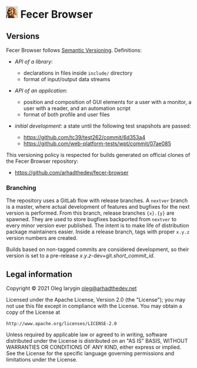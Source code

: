 # <img src="doc/logo.png" width="32" alt=""> Fecer Browser

## Versions

Fecer Browser follows [Semantic Versioning](https://semver.org/spec/v2.0.0.html).
Definitions:

- *API of a library*:
  - declarations in files inside `include/` directory
  - format of input/output data streams

- *API of an application*:
  - position and composition of GUI elements for a user with a monitor, a user
    with a reader, and an automation script
  - format of both profile and user files

- *initial development*: a state until the following test snapshots are passed:
  - <https://github.com/tc39/test262/commit/6d353a4>
  - <https://github.com/web-platform-tests/wpt/commit/07ae085>

This versioning policy is respected for builds generated on official clones
of the Fecer Browser repository:

- <https://github.com/arhadthedev/fecer-browser>


### Branching

The repository uses a GitLab flow with release branches. A `nextver` branch is
a master, where actual development of features and bugfixes for the next version
is performed. From this branch, release branches `{x}.{y}` are spawned. They are
used to store bugfixes backported from `nextver` to every minor version ever
published. The intent is to make life of distribution package maintainers
easier. Inside a release branch, tags with proper `x.y.z` version numbers are
created.

Builds based on non-tagged commits are considered development, so their version
is set to a pre-release _x_._y_._z_-dev+git._short_commit_id_.


## Legal information

Copyright © 2021 Oleg Iarygin <oleg@arhadthedev.net>

Licensed under the Apache License, Version 2.0 (the "License");
you may not use this file except in compliance with the License.
You may obtain a copy of the License at

    http://www.apache.org/licenses/LICENSE-2.0

Unless required by applicable law or agreed to in writing, software
distributed under the License is distributed on an "AS IS" BASIS,
WITHOUT WARRANTIES OR CONDITIONS OF ANY KIND, either express or implied.
See the License for the specific language governing permissions and
limitations under the License.
